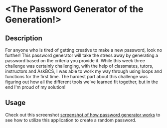 # <The Password Generator of the Generation!>

## Description

For anyone who is tired of getting creative to make a new password, look no further! This password generator will take the stress away by generating a password based on the criteria you provide it. While this week three challenge was certainly challenging, with the help of classmates, tutors, instructors and AskBCS, I was able to work my way through using loops and functions for the first time. The hardest part about this challenge was figuring out how all the different tools we've learned fit together, but in the end I'm proud of my solution!

## Usage

Check out this screenshot [screenshot of how password generator works](images/screenshot-of-password-generator-challenge.png) to see how to utilize this application to create a random password.